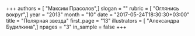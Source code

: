 +++
authors = [ "Максим Прасолов",]
slogan = ""
rubric = [ "Оглянись вокруг",]
year = "2013"
month = "10"
date = "2017-05-24T18:30:30+03:00"
title = "Полярная звезда"
first_page = "13"
illustrators = [ "Александра Будилкина",]
npages = "3"
in_sample = false
+++
